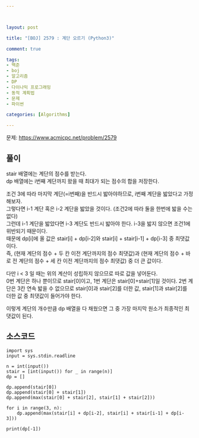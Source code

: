 ```yaml
---



layout: post

title: "[BOJ] 2579 : 계단 오르기 (Python3)"

comment: true

tags:
- 백준
- boj
- 알고리즘
- DP
- 다이나믹 프로그래밍
- 동적 계획법
- 문제
- 파이썬

categories: [Algorithms]

---
```



문제: https://www.acmicpc.net/problem/2579


## 풀이
stair 배열에는 계단의 점수를 받는다.  
dp 배열에는 i번째 계단까지 왔을 때 최대가 되는 점수의 합을 저장한다.  
  
조건 3에 따라 마지막 계단(=i번째)을 반드시 밟아야하므로, i번째 계단을 밟았다고 가정해보자.  
그렇다면 i-1 계단 혹은 i-2 계단을 밟았을 것이다. (조건2에 따라 둘을 한번에 밟을 수는 없다)  
그런데 i-1 계단을 밟았다면 i-3 계단도 반드시 밟아야 한다. i-3을 밟지 않으면 조건1에 위반되기 때문이다.  
때문에 dp[i]에 올 값은 stair[i] + dp[i-2]와 stair[i] + stair[i-1] + dp[i-3] 중 최댓값이다.  
즉, (현재 계단의 점수 + 두 칸 이전 계단까지의 점수 최댓값)과 (현재 계단의 점수 + 바로 전 계단의 점수 + 세 칸 이전 계단까지의 점수 최댓값) 중 더 큰 값이다.  
  
다만 i < 3 일 때는 위의 계산이 성립하지 않으므로 따로 값을 넣어둔다.  
0번 계단은 하나 뿐이므로 stair[0]이고, 1번 계단은 stair[0]+stair[1]일 것이다.
2번 계단은 3칸 연속 밟을 수 없으므로 stair[0]과 stair[2]를 더한 값, stair[1]과 stair[2]를 더한 값 중 최댓값이 들어가야 한다.  
  
이렇게 계단의 개수만큼 dp 배열을 다 채웠으면 그 중 가장 마지막 원소가 최종적인 최댓값이 된다.  

## 소스코드
```
import sys
input = sys.stdin.readline

n = int(input())
stair = [int(input()) for _ in range(n)]
dp = []

dp.append(stair[0])
dp.append(stair[0] + stair[1])
dp.append(max(stair[0] + stair[2], stair[1] + stair[2]))

for i in range(3, n):
    dp.append(max(stair[i] + dp[i-2], stair[i] + stair[i-1] + dp[i-3]))

print(dp[-1])
```

